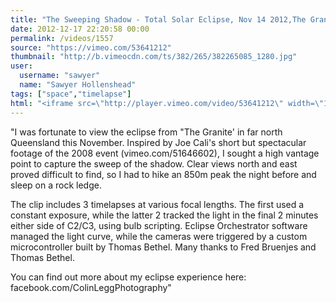 ```yaml
---
title: "The Sweeping Shadow - Total Solar Eclipse, Nov 14 2012,The Granite, FNQ, Australia."
date: 2012-12-17 22:20:58 00:00
permalink: /videos/1557
source: "https://vimeo.com/53641212"
thumbnail: "http://b.vimeocdn.com/ts/382/265/382265085_1280.jpg"
user:
  username: "sawyer"
  name: "Sawyer Hollenshead"
tags: ["space","timelapse"]
html: "<iframe src=\"http://player.vimeo.com/video/53641212\" width=\"1280\" height=\"720\" frameborder=\"0\" webkitAllowFullScreen mozallowfullscreen allowFullScreen></iframe>"
---
```


"I was fortunate to view the eclipse from "The Granite' in far north Queensland this November. Inspired by Joe Cali's short but spectacular footage of the 2008 event (vimeo.com/51646602), I sought a high vantage point to capture the sweep of the shadow. Clear views north and east proved difficult to find, so I had to hike an 850m peak the night before and sleep on a rock ledge.

The clip includes 3 timelapses at various focal lengths. The first used a constant exposure, while the latter 2 tracked the light in the final 2 minutes either side of C2/C3, using bulb scripting. Eclipse Orchestrator software managed the light curve, while the cameras were triggered by a custom microcontroller built by Thomas Bethel. Many thanks to Fred Bruenjes and Thomas Bethel.

You can find out more about my eclipse experience here: facebook.com/ColinLeggPhotography"